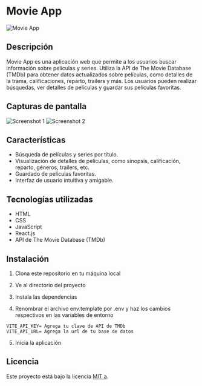 # Movie App

![Movie App](https://github.com/Mateober/movie-app/blob/main/images/movie_app_banner.png)

## Descripción

Movie App es una aplicación web que permite a los usuarios buscar información sobre películas y series. Utiliza la API de The Movie Database (TMDb) para obtener datos actualizados sobre películas, como detalles de la trama, calificaciones, reparto, trailers y más. Los usuarios pueden realizar búsquedas, ver detalles de películas y guardar sus películas favoritas.

## Capturas de pantalla

![Screenshot 1](https://github.com/Mateober/movie-app/blob/main/images/screenshot1.png)
![Screenshot 2](https://github.com/Mateober/movie-app/blob/main/images/screenshot2.png)

## Características

- Búsqueda de películas y series por título.
- Visualización de detalles de películas, como sinopsis, calificación, reparto, géneros, trailers, etc.
- Guardado de películas favoritas.
- Interfaz de usuario intuitiva y amigable.

## Tecnologías utilizadas

- HTML
- CSS
- JavaScript
- React.js
- API de The Movie Database (TMDb)

## Instalación

1. Clona este repositorio en tu máquina local

2. Ve al directorio del proyecto

3. Instala las dependencias

4. Renombrar el archivo env.template por .env y haz los cambios respectivos en las variables de entorno
```
VITE_API_KEY= Agrega tu clave de API de TMDb
VITE_API_URL= Agrega la url de tu base de datos
```

5. Inicia la aplicación

## Licencia

Este proyecto está bajo la licencia [MIT a](https://github.com/Mateober/movie-app/blob/main/LICENSE).
